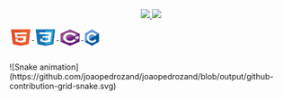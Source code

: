 <div align="center">
  <a href="https://github.com/joaopedrozand/">
  <img height="160em" src="https://github-readme-stats.vercel.app/api?username=joaopedrozand&show_icons=true&theme=dracula&include_all_commits=true&count_private=true"/>
  <img height="160em" src="https://github-readme-stats.vercel.app/api/top-langs/?username=joaopedrozand&layout=compact&langs_count=7&theme=dracula"/>
</div>
<div style="display: inline_block"><br>
  <img align="center" alt="HTML" height="30" width="40" src="https://raw.githubusercontent.com/devicons/devicon/master/icons/html5/html5-original.svg">
  <img align="center" alt="CSS" height="30" width="40" src="https://raw.githubusercontent.com/devicons/devicon/master/icons/css3/css3-original.svg">
  <img align="center" alt="Csharp" height="30" width="40" src="https://raw.githubusercontent.com/devicons/devicon/master/icons/csharp/csharp-original.svg">
  <img align="center" alt="c" height="30" widht="40" src="https://raw.githubusercontent.com/devicons/devicon/master/icons/c/c-original.svg">
</div></a>
  
  ##
 
<div> 
  ![Snake animation](https://github.com/joaopedrozand/joaopedrozand/blob/output/github-contribution-grid-snake.svg)
</div>
